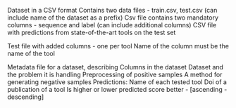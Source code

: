 Dataset in a CSV format
Contains two data files - train.csv, test.csv (can include name of the dataset as a prefix)
Csv file contains two mandatory columns - sequence and label (can include additional columns)
CSV file with predictions from state-of-the-art tools on the test set

Test file with added columns - one per tool
Name of the column must be the name of the tool

Metadata file for a dataset, describing
Columns in the dataset
Dataset and the problem it is handling
Preprocessing of positive samples
A method for generating negative samples
Predictions:
Name of each tested tool
Doi of a publication of a tool
Is higher or lower predicted score better - [ascending - descending]
